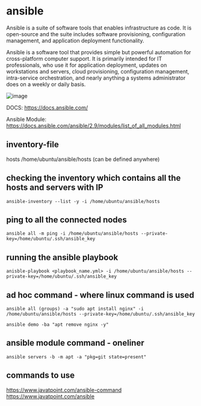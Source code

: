 # ansible

Ansible is a suite of software tools that enables infrastructure as code. It is open-source and the suite includes software provisioning, configuration management, and application deployment functionality.

Ansible is a software tool that provides simple but powerful automation for cross-platform computer support. It is primarily intended for IT professionals, who use it for application deployment, updates on workstations and servers, cloud provisioning, configuration management, intra-service orchestration, and nearly anything a systems administrator does on a weekly or daily basis.

![image](https://github.com/TauqeerAhmad5201/ansible/assets/68806440/95bfce1e-f21c-4e7a-b458-1e5f9de4a321)

DOCS: https://docs.ansible.com/

Ansible Module: https://docs.ansible.com/ansible/2.9/modules/list_of_all_modules.html

## inventory-file
hosts
/home/ubuntu/ansible/hosts (can be defined anywhere) 

## checking the inventory which contains all the hosts and servers with IP 

```
ansible-inventory --list -y -i /home/ubuntu/ansible/hosts
```
##  ping to all the connected nodes

```
ansible all -m ping -i /home/ubuntu/ansible/hosts --private-key=/home/ubuntu/.ssh/ansible_key
```
## running the ansible playbook 
```
anisble-playbook <playbook_name.yml> -i /home/ubuntu/ansible/hosts --private-key=/home/ubuntu/.ssh/ansible_key
```
## ad hoc command - where linux command is used
```
ansible all (groups) -a "sudo apt install nginx" -i /home/ubuntu/ansible/hosts --private-key=/home/ubuntu/.ssh/ansible_key
```
```
ansible demo -ba "apt remove nginx -y" 
```

## ansible module command - oneliner 
```
ansible servers -b -m apt -a "pkg=git state=present"
```

## commands to use 

https://www.javatpoint.com/ansible-command 
https://www.javatpoint.com/ansible
